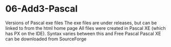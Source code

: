 # 06-Add3-Pascal
Versions of Pascal exe files
The exe files are under releases, but can be linked to from the html home page
All files were created in Pascal XE (which has PX on the IDE). Syntax varies between this and Free Pascal
Pascal XE can be downloaded from SourceForge
